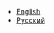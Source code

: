 * [English](https://github.com/ikrio/GadgetController/wiki/Gadget-Controller-Wiki) 
* [Русский](https://github.com/ikrio/GadgetController/wiki/Gadget-Controller-Wiki-RU)